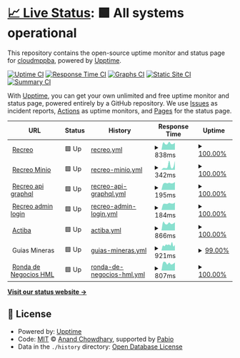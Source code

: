 # [📈 Live Status](https://cloudmppba.github.io/upptime): <!--live status--> **🟩 All systems operational**

This repository contains the open-source uptime monitor and status page for [cloudmppba](https://cloudmppba.github.io/upptime), powered by [Upptime](https://github.com/upptime/upptime).

[![Uptime CI](https://github.com/cloudmppba/upptime/workflows/Uptime%20CI/badge.svg)](https://github.com/cloudmppba/upptime/actions?query=workflow%3A%22Uptime+CI%22)
[![Response Time CI](https://github.com/cloudmppba/upptime/workflows/Response%20Time%20CI/badge.svg)](https://github.com/cloudmppba/upptime/actions?query=workflow%3A%22Response+Time+CI%22)
[![Graphs CI](https://github.com/cloudmppba/upptime/workflows/Graphs%20CI/badge.svg)](https://github.com/cloudmppba/upptime/actions?query=workflow%3A%22Graphs+CI%22)
[![Static Site CI](https://github.com/cloudmppba/upptime/workflows/Static%20Site%20CI/badge.svg)](https://github.com/cloudmppba/upptime/actions?query=workflow%3A%22Static+Site+CI%22)
[![Summary CI](https://github.com/cloudmppba/upptime/workflows/Summary%20CI/badge.svg)](https://github.com/cloudmppba/upptime/actions?query=workflow%3A%22Summary+CI%22)

With [Upptime](https://upptime.js.org), you can get your own unlimited and free uptime monitor and status page, powered entirely by a GitHub repository. We use [Issues](https://github.com/cloudmppba/upptime/issues) as incident reports, [Actions](https://github.com/cloudmppba/upptime/actions) as uptime monitors, and [Pages](https://cloudmppba.github.io/upptime) for the status page.

<!--start: status pages-->
<!-- This summary is generated by Upptime (https://github.com/upptime/upptime) -->
<!-- Do not edit this manually, your changes will be overwritten -->
<!-- prettier-ignore -->
| URL | Status | History | Response Time | Uptime |
| --- | ------ | ------- | ------------- | ------ |
| <img alt="" src="https://icons.duckduckgo.com/ip3/recreo.gba.gob.ar.ico" height="13"> [Recreo](https://recreo.gba.gob.ar) | 🟩 Up | [recreo.yml](https://github.com/cloudmppba/upptime/commits/HEAD/history/recreo.yml) | <details><summary><img alt="Response time graph" src="./graphs/recreo/response-time-week.png" height="20"> 838ms</summary><br><a href="https://cloudmppba.github.io/upptime/history/recreo"><img alt="Response time 844" src="https://img.shields.io/endpoint?url=https%3A%2F%2Fraw.githubusercontent.com%2Fcloudmppba%2Fupptime%2FHEAD%2Fapi%2Frecreo%2Fresponse-time.json"></a><br><a href="https://cloudmppba.github.io/upptime/history/recreo"><img alt="24-hour response time 932" src="https://img.shields.io/endpoint?url=https%3A%2F%2Fraw.githubusercontent.com%2Fcloudmppba%2Fupptime%2FHEAD%2Fapi%2Frecreo%2Fresponse-time-day.json"></a><br><a href="https://cloudmppba.github.io/upptime/history/recreo"><img alt="7-day response time 838" src="https://img.shields.io/endpoint?url=https%3A%2F%2Fraw.githubusercontent.com%2Fcloudmppba%2Fupptime%2FHEAD%2Fapi%2Frecreo%2Fresponse-time-week.json"></a><br><a href="https://cloudmppba.github.io/upptime/history/recreo"><img alt="30-day response time 844" src="https://img.shields.io/endpoint?url=https%3A%2F%2Fraw.githubusercontent.com%2Fcloudmppba%2Fupptime%2FHEAD%2Fapi%2Frecreo%2Fresponse-time-month.json"></a><br><a href="https://cloudmppba.github.io/upptime/history/recreo"><img alt="1-year response time 844" src="https://img.shields.io/endpoint?url=https%3A%2F%2Fraw.githubusercontent.com%2Fcloudmppba%2Fupptime%2FHEAD%2Fapi%2Frecreo%2Fresponse-time-year.json"></a></details> | <details><summary><a href="https://cloudmppba.github.io/upptime/history/recreo">100.00%</a></summary><a href="https://cloudmppba.github.io/upptime/history/recreo"><img alt="All-time uptime 100.00%" src="https://img.shields.io/endpoint?url=https%3A%2F%2Fraw.githubusercontent.com%2Fcloudmppba%2Fupptime%2FHEAD%2Fapi%2Frecreo%2Fuptime.json"></a><br><a href="https://cloudmppba.github.io/upptime/history/recreo"><img alt="24-hour uptime 100.00%" src="https://img.shields.io/endpoint?url=https%3A%2F%2Fraw.githubusercontent.com%2Fcloudmppba%2Fupptime%2FHEAD%2Fapi%2Frecreo%2Fuptime-day.json"></a><br><a href="https://cloudmppba.github.io/upptime/history/recreo"><img alt="7-day uptime 100.00%" src="https://img.shields.io/endpoint?url=https%3A%2F%2Fraw.githubusercontent.com%2Fcloudmppba%2Fupptime%2FHEAD%2Fapi%2Frecreo%2Fuptime-week.json"></a><br><a href="https://cloudmppba.github.io/upptime/history/recreo"><img alt="30-day uptime 100.00%" src="https://img.shields.io/endpoint?url=https%3A%2F%2Fraw.githubusercontent.com%2Fcloudmppba%2Fupptime%2FHEAD%2Fapi%2Frecreo%2Fuptime-month.json"></a><br><a href="https://cloudmppba.github.io/upptime/history/recreo"><img alt="1-year uptime 100.00%" src="https://img.shields.io/endpoint?url=https%3A%2F%2Fraw.githubusercontent.com%2Fcloudmppba%2Fupptime%2FHEAD%2Fapi%2Frecreo%2Fuptime-year.json"></a></details>
| <img alt="" src="https://icons.duckduckgo.com/ip3/minio.recreopba.com.ar.ico" height="13"> [Recreo Minio](https://minio.recreopba.com.ar/public/img/logo.svg) | 🟩 Up | [recreo-minio.yml](https://github.com/cloudmppba/upptime/commits/HEAD/history/recreo-minio.yml) | <details><summary><img alt="Response time graph" src="./graphs/recreo-minio/response-time-week.png" height="20"> 342ms</summary><br><a href="https://cloudmppba.github.io/upptime/history/recreo-minio"><img alt="Response time 361" src="https://img.shields.io/endpoint?url=https%3A%2F%2Fraw.githubusercontent.com%2Fcloudmppba%2Fupptime%2FHEAD%2Fapi%2Frecreo-minio%2Fresponse-time.json"></a><br><a href="https://cloudmppba.github.io/upptime/history/recreo-minio"><img alt="24-hour response time 214" src="https://img.shields.io/endpoint?url=https%3A%2F%2Fraw.githubusercontent.com%2Fcloudmppba%2Fupptime%2FHEAD%2Fapi%2Frecreo-minio%2Fresponse-time-day.json"></a><br><a href="https://cloudmppba.github.io/upptime/history/recreo-minio"><img alt="7-day response time 342" src="https://img.shields.io/endpoint?url=https%3A%2F%2Fraw.githubusercontent.com%2Fcloudmppba%2Fupptime%2FHEAD%2Fapi%2Frecreo-minio%2Fresponse-time-week.json"></a><br><a href="https://cloudmppba.github.io/upptime/history/recreo-minio"><img alt="30-day response time 361" src="https://img.shields.io/endpoint?url=https%3A%2F%2Fraw.githubusercontent.com%2Fcloudmppba%2Fupptime%2FHEAD%2Fapi%2Frecreo-minio%2Fresponse-time-month.json"></a><br><a href="https://cloudmppba.github.io/upptime/history/recreo-minio"><img alt="1-year response time 361" src="https://img.shields.io/endpoint?url=https%3A%2F%2Fraw.githubusercontent.com%2Fcloudmppba%2Fupptime%2FHEAD%2Fapi%2Frecreo-minio%2Fresponse-time-year.json"></a></details> | <details><summary><a href="https://cloudmppba.github.io/upptime/history/recreo-minio">100.00%</a></summary><a href="https://cloudmppba.github.io/upptime/history/recreo-minio"><img alt="All-time uptime 100.00%" src="https://img.shields.io/endpoint?url=https%3A%2F%2Fraw.githubusercontent.com%2Fcloudmppba%2Fupptime%2FHEAD%2Fapi%2Frecreo-minio%2Fuptime.json"></a><br><a href="https://cloudmppba.github.io/upptime/history/recreo-minio"><img alt="24-hour uptime 100.00%" src="https://img.shields.io/endpoint?url=https%3A%2F%2Fraw.githubusercontent.com%2Fcloudmppba%2Fupptime%2FHEAD%2Fapi%2Frecreo-minio%2Fuptime-day.json"></a><br><a href="https://cloudmppba.github.io/upptime/history/recreo-minio"><img alt="7-day uptime 100.00%" src="https://img.shields.io/endpoint?url=https%3A%2F%2Fraw.githubusercontent.com%2Fcloudmppba%2Fupptime%2FHEAD%2Fapi%2Frecreo-minio%2Fuptime-week.json"></a><br><a href="https://cloudmppba.github.io/upptime/history/recreo-minio"><img alt="30-day uptime 100.00%" src="https://img.shields.io/endpoint?url=https%3A%2F%2Fraw.githubusercontent.com%2Fcloudmppba%2Fupptime%2FHEAD%2Fapi%2Frecreo-minio%2Fuptime-month.json"></a><br><a href="https://cloudmppba.github.io/upptime/history/recreo-minio"><img alt="1-year uptime 100.00%" src="https://img.shields.io/endpoint?url=https%3A%2F%2Fraw.githubusercontent.com%2Fcloudmppba%2Fupptime%2FHEAD%2Fapi%2Frecreo-minio%2Fuptime-year.json"></a></details>
| <img alt="" src="https://icons.duckduckgo.com/ip3/recreo.gba.gob.ar.ico" height="13"> [Recreo api graphql](https://recreo.gba.gob.ar/graphql) | 🟩 Up | [recreo-api-graphql.yml](https://github.com/cloudmppba/upptime/commits/HEAD/history/recreo-api-graphql.yml) | <details><summary><img alt="Response time graph" src="./graphs/recreo-api-graphql/response-time-week.png" height="20"> 195ms</summary><br><a href="https://cloudmppba.github.io/upptime/history/recreo-api-graphql"><img alt="Response time 192" src="https://img.shields.io/endpoint?url=https%3A%2F%2Fraw.githubusercontent.com%2Fcloudmppba%2Fupptime%2FHEAD%2Fapi%2Frecreo-api-graphql%2Fresponse-time.json"></a><br><a href="https://cloudmppba.github.io/upptime/history/recreo-api-graphql"><img alt="24-hour response time 212" src="https://img.shields.io/endpoint?url=https%3A%2F%2Fraw.githubusercontent.com%2Fcloudmppba%2Fupptime%2FHEAD%2Fapi%2Frecreo-api-graphql%2Fresponse-time-day.json"></a><br><a href="https://cloudmppba.github.io/upptime/history/recreo-api-graphql"><img alt="7-day response time 195" src="https://img.shields.io/endpoint?url=https%3A%2F%2Fraw.githubusercontent.com%2Fcloudmppba%2Fupptime%2FHEAD%2Fapi%2Frecreo-api-graphql%2Fresponse-time-week.json"></a><br><a href="https://cloudmppba.github.io/upptime/history/recreo-api-graphql"><img alt="30-day response time 192" src="https://img.shields.io/endpoint?url=https%3A%2F%2Fraw.githubusercontent.com%2Fcloudmppba%2Fupptime%2FHEAD%2Fapi%2Frecreo-api-graphql%2Fresponse-time-month.json"></a><br><a href="https://cloudmppba.github.io/upptime/history/recreo-api-graphql"><img alt="1-year response time 192" src="https://img.shields.io/endpoint?url=https%3A%2F%2Fraw.githubusercontent.com%2Fcloudmppba%2Fupptime%2FHEAD%2Fapi%2Frecreo-api-graphql%2Fresponse-time-year.json"></a></details> | <details><summary><a href="https://cloudmppba.github.io/upptime/history/recreo-api-graphql">100.00%</a></summary><a href="https://cloudmppba.github.io/upptime/history/recreo-api-graphql"><img alt="All-time uptime 100.00%" src="https://img.shields.io/endpoint?url=https%3A%2F%2Fraw.githubusercontent.com%2Fcloudmppba%2Fupptime%2FHEAD%2Fapi%2Frecreo-api-graphql%2Fuptime.json"></a><br><a href="https://cloudmppba.github.io/upptime/history/recreo-api-graphql"><img alt="24-hour uptime 100.00%" src="https://img.shields.io/endpoint?url=https%3A%2F%2Fraw.githubusercontent.com%2Fcloudmppba%2Fupptime%2FHEAD%2Fapi%2Frecreo-api-graphql%2Fuptime-day.json"></a><br><a href="https://cloudmppba.github.io/upptime/history/recreo-api-graphql"><img alt="7-day uptime 100.00%" src="https://img.shields.io/endpoint?url=https%3A%2F%2Fraw.githubusercontent.com%2Fcloudmppba%2Fupptime%2FHEAD%2Fapi%2Frecreo-api-graphql%2Fuptime-week.json"></a><br><a href="https://cloudmppba.github.io/upptime/history/recreo-api-graphql"><img alt="30-day uptime 100.00%" src="https://img.shields.io/endpoint?url=https%3A%2F%2Fraw.githubusercontent.com%2Fcloudmppba%2Fupptime%2FHEAD%2Fapi%2Frecreo-api-graphql%2Fuptime-month.json"></a><br><a href="https://cloudmppba.github.io/upptime/history/recreo-api-graphql"><img alt="1-year uptime 100.00%" src="https://img.shields.io/endpoint?url=https%3A%2F%2Fraw.githubusercontent.com%2Fcloudmppba%2Fupptime%2FHEAD%2Fapi%2Frecreo-api-graphql%2Fuptime-year.json"></a></details>
| <img alt="" src="https://icons.duckduckgo.com/ip3/recreo.gba.gob.ar.ico" height="13"> [Recreo admin login](https://recreo.gba.gob.ar/admin/login) | 🟩 Up | [recreo-admin-login.yml](https://github.com/cloudmppba/upptime/commits/HEAD/history/recreo-admin-login.yml) | <details><summary><img alt="Response time graph" src="./graphs/recreo-admin-login/response-time-week.png" height="20"> 184ms</summary><br><a href="https://cloudmppba.github.io/upptime/history/recreo-admin-login"><img alt="Response time 183" src="https://img.shields.io/endpoint?url=https%3A%2F%2Fraw.githubusercontent.com%2Fcloudmppba%2Fupptime%2FHEAD%2Fapi%2Frecreo-admin-login%2Fresponse-time.json"></a><br><a href="https://cloudmppba.github.io/upptime/history/recreo-admin-login"><img alt="24-hour response time 204" src="https://img.shields.io/endpoint?url=https%3A%2F%2Fraw.githubusercontent.com%2Fcloudmppba%2Fupptime%2FHEAD%2Fapi%2Frecreo-admin-login%2Fresponse-time-day.json"></a><br><a href="https://cloudmppba.github.io/upptime/history/recreo-admin-login"><img alt="7-day response time 184" src="https://img.shields.io/endpoint?url=https%3A%2F%2Fraw.githubusercontent.com%2Fcloudmppba%2Fupptime%2FHEAD%2Fapi%2Frecreo-admin-login%2Fresponse-time-week.json"></a><br><a href="https://cloudmppba.github.io/upptime/history/recreo-admin-login"><img alt="30-day response time 183" src="https://img.shields.io/endpoint?url=https%3A%2F%2Fraw.githubusercontent.com%2Fcloudmppba%2Fupptime%2FHEAD%2Fapi%2Frecreo-admin-login%2Fresponse-time-month.json"></a><br><a href="https://cloudmppba.github.io/upptime/history/recreo-admin-login"><img alt="1-year response time 183" src="https://img.shields.io/endpoint?url=https%3A%2F%2Fraw.githubusercontent.com%2Fcloudmppba%2Fupptime%2FHEAD%2Fapi%2Frecreo-admin-login%2Fresponse-time-year.json"></a></details> | <details><summary><a href="https://cloudmppba.github.io/upptime/history/recreo-admin-login">100.00%</a></summary><a href="https://cloudmppba.github.io/upptime/history/recreo-admin-login"><img alt="All-time uptime 100.00%" src="https://img.shields.io/endpoint?url=https%3A%2F%2Fraw.githubusercontent.com%2Fcloudmppba%2Fupptime%2FHEAD%2Fapi%2Frecreo-admin-login%2Fuptime.json"></a><br><a href="https://cloudmppba.github.io/upptime/history/recreo-admin-login"><img alt="24-hour uptime 100.00%" src="https://img.shields.io/endpoint?url=https%3A%2F%2Fraw.githubusercontent.com%2Fcloudmppba%2Fupptime%2FHEAD%2Fapi%2Frecreo-admin-login%2Fuptime-day.json"></a><br><a href="https://cloudmppba.github.io/upptime/history/recreo-admin-login"><img alt="7-day uptime 100.00%" src="https://img.shields.io/endpoint?url=https%3A%2F%2Fraw.githubusercontent.com%2Fcloudmppba%2Fupptime%2FHEAD%2Fapi%2Frecreo-admin-login%2Fuptime-week.json"></a><br><a href="https://cloudmppba.github.io/upptime/history/recreo-admin-login"><img alt="30-day uptime 100.00%" src="https://img.shields.io/endpoint?url=https%3A%2F%2Fraw.githubusercontent.com%2Fcloudmppba%2Fupptime%2FHEAD%2Fapi%2Frecreo-admin-login%2Fuptime-month.json"></a><br><a href="https://cloudmppba.github.io/upptime/history/recreo-admin-login"><img alt="1-year uptime 100.00%" src="https://img.shields.io/endpoint?url=https%3A%2F%2Fraw.githubusercontent.com%2Fcloudmppba%2Fupptime%2FHEAD%2Fapi%2Frecreo-admin-login%2Fuptime-year.json"></a></details>
| <img alt="" src="https://icons.duckduckgo.com/ip3/actiba.mp.gba.gob.ar.ico" height="13"> [Actiba](https://actiba.mp.gba.gob.ar) | 🟩 Up | [actiba.yml](https://github.com/cloudmppba/upptime/commits/HEAD/history/actiba.yml) | <details><summary><img alt="Response time graph" src="./graphs/actiba/response-time-week.png" height="20"> 866ms</summary><br><a href="https://cloudmppba.github.io/upptime/history/actiba"><img alt="Response time 888" src="https://img.shields.io/endpoint?url=https%3A%2F%2Fraw.githubusercontent.com%2Fcloudmppba%2Fupptime%2FHEAD%2Fapi%2Factiba%2Fresponse-time.json"></a><br><a href="https://cloudmppba.github.io/upptime/history/actiba"><img alt="24-hour response time 1448" src="https://img.shields.io/endpoint?url=https%3A%2F%2Fraw.githubusercontent.com%2Fcloudmppba%2Fupptime%2FHEAD%2Fapi%2Factiba%2Fresponse-time-day.json"></a><br><a href="https://cloudmppba.github.io/upptime/history/actiba"><img alt="7-day response time 866" src="https://img.shields.io/endpoint?url=https%3A%2F%2Fraw.githubusercontent.com%2Fcloudmppba%2Fupptime%2FHEAD%2Fapi%2Factiba%2Fresponse-time-week.json"></a><br><a href="https://cloudmppba.github.io/upptime/history/actiba"><img alt="30-day response time 888" src="https://img.shields.io/endpoint?url=https%3A%2F%2Fraw.githubusercontent.com%2Fcloudmppba%2Fupptime%2FHEAD%2Fapi%2Factiba%2Fresponse-time-month.json"></a><br><a href="https://cloudmppba.github.io/upptime/history/actiba"><img alt="1-year response time 888" src="https://img.shields.io/endpoint?url=https%3A%2F%2Fraw.githubusercontent.com%2Fcloudmppba%2Fupptime%2FHEAD%2Fapi%2Factiba%2Fresponse-time-year.json"></a></details> | <details><summary><a href="https://cloudmppba.github.io/upptime/history/actiba">100.00%</a></summary><a href="https://cloudmppba.github.io/upptime/history/actiba"><img alt="All-time uptime 100.00%" src="https://img.shields.io/endpoint?url=https%3A%2F%2Fraw.githubusercontent.com%2Fcloudmppba%2Fupptime%2FHEAD%2Fapi%2Factiba%2Fuptime.json"></a><br><a href="https://cloudmppba.github.io/upptime/history/actiba"><img alt="24-hour uptime 100.00%" src="https://img.shields.io/endpoint?url=https%3A%2F%2Fraw.githubusercontent.com%2Fcloudmppba%2Fupptime%2FHEAD%2Fapi%2Factiba%2Fuptime-day.json"></a><br><a href="https://cloudmppba.github.io/upptime/history/actiba"><img alt="7-day uptime 100.00%" src="https://img.shields.io/endpoint?url=https%3A%2F%2Fraw.githubusercontent.com%2Fcloudmppba%2Fupptime%2FHEAD%2Fapi%2Factiba%2Fuptime-week.json"></a><br><a href="https://cloudmppba.github.io/upptime/history/actiba"><img alt="30-day uptime 100.00%" src="https://img.shields.io/endpoint?url=https%3A%2F%2Fraw.githubusercontent.com%2Fcloudmppba%2Fupptime%2FHEAD%2Fapi%2Factiba%2Fuptime-month.json"></a><br><a href="https://cloudmppba.github.io/upptime/history/actiba"><img alt="1-year uptime 100.00%" src="https://img.shields.io/endpoint?url=https%3A%2F%2Fraw.githubusercontent.com%2Fcloudmppba%2Fupptime%2FHEAD%2Fapi%2Factiba%2Fuptime-year.json"></a></details>
| <img alt="" src="https://icons.duckduckgo.com/ip3/null.ico" height="13"> Guias Mineras | 🟩 Up | [guias-mineras.yml](https://github.com/cloudmppba/upptime/commits/HEAD/history/guias-mineras.yml) | <details><summary><img alt="Response time graph" src="./graphs/guias-mineras/response-time-week.png" height="20"> 921ms</summary><br><a href="https://cloudmppba.github.io/upptime/history/guias-mineras"><img alt="Response time 862" src="https://img.shields.io/endpoint?url=https%3A%2F%2Fraw.githubusercontent.com%2Fcloudmppba%2Fupptime%2FHEAD%2Fapi%2Fguias-mineras%2Fresponse-time.json"></a><br><a href="https://cloudmppba.github.io/upptime/history/guias-mineras"><img alt="24-hour response time 1404" src="https://img.shields.io/endpoint?url=https%3A%2F%2Fraw.githubusercontent.com%2Fcloudmppba%2Fupptime%2FHEAD%2Fapi%2Fguias-mineras%2Fresponse-time-day.json"></a><br><a href="https://cloudmppba.github.io/upptime/history/guias-mineras"><img alt="7-day response time 921" src="https://img.shields.io/endpoint?url=https%3A%2F%2Fraw.githubusercontent.com%2Fcloudmppba%2Fupptime%2FHEAD%2Fapi%2Fguias-mineras%2Fresponse-time-week.json"></a><br><a href="https://cloudmppba.github.io/upptime/history/guias-mineras"><img alt="30-day response time 862" src="https://img.shields.io/endpoint?url=https%3A%2F%2Fraw.githubusercontent.com%2Fcloudmppba%2Fupptime%2FHEAD%2Fapi%2Fguias-mineras%2Fresponse-time-month.json"></a><br><a href="https://cloudmppba.github.io/upptime/history/guias-mineras"><img alt="1-year response time 862" src="https://img.shields.io/endpoint?url=https%3A%2F%2Fraw.githubusercontent.com%2Fcloudmppba%2Fupptime%2FHEAD%2Fapi%2Fguias-mineras%2Fresponse-time-year.json"></a></details> | <details><summary><a href="https://cloudmppba.github.io/upptime/history/guias-mineras">99.00%</a></summary><a href="https://cloudmppba.github.io/upptime/history/guias-mineras"><img alt="All-time uptime 97.59%" src="https://img.shields.io/endpoint?url=https%3A%2F%2Fraw.githubusercontent.com%2Fcloudmppba%2Fupptime%2FHEAD%2Fapi%2Fguias-mineras%2Fuptime.json"></a><br><a href="https://cloudmppba.github.io/upptime/history/guias-mineras"><img alt="24-hour uptime 100.00%" src="https://img.shields.io/endpoint?url=https%3A%2F%2Fraw.githubusercontent.com%2Fcloudmppba%2Fupptime%2FHEAD%2Fapi%2Fguias-mineras%2Fuptime-day.json"></a><br><a href="https://cloudmppba.github.io/upptime/history/guias-mineras"><img alt="7-day uptime 99.00%" src="https://img.shields.io/endpoint?url=https%3A%2F%2Fraw.githubusercontent.com%2Fcloudmppba%2Fupptime%2FHEAD%2Fapi%2Fguias-mineras%2Fuptime-week.json"></a><br><a href="https://cloudmppba.github.io/upptime/history/guias-mineras"><img alt="30-day uptime 97.59%" src="https://img.shields.io/endpoint?url=https%3A%2F%2Fraw.githubusercontent.com%2Fcloudmppba%2Fupptime%2FHEAD%2Fapi%2Fguias-mineras%2Fuptime-month.json"></a><br><a href="https://cloudmppba.github.io/upptime/history/guias-mineras"><img alt="1-year uptime 97.59%" src="https://img.shields.io/endpoint?url=https%3A%2F%2Fraw.githubusercontent.com%2Fcloudmppba%2Fupptime%2FHEAD%2Fapi%2Fguias-mineras%2Fuptime-year.json"></a></details>
| <img alt="" src="https://icons.duckduckgo.com/ip3/hml.rondadenegocios.mp.gba.gob.ar.ico" height="13"> [Ronda de Negocios HML](https://hml.rondadenegocios.mp.gba.gob.ar/api/) | 🟩 Up | [ronda-de-negocios-hml.yml](https://github.com/cloudmppba/upptime/commits/HEAD/history/ronda-de-negocios-hml.yml) | <details><summary><img alt="Response time graph" src="./graphs/ronda-de-negocios-hml/response-time-week.png" height="20"> 807ms</summary><br><a href="https://cloudmppba.github.io/upptime/history/ronda-de-negocios-hml"><img alt="Response time 875" src="https://img.shields.io/endpoint?url=https%3A%2F%2Fraw.githubusercontent.com%2Fcloudmppba%2Fupptime%2FHEAD%2Fapi%2Fronda-de-negocios-hml%2Fresponse-time.json"></a><br><a href="https://cloudmppba.github.io/upptime/history/ronda-de-negocios-hml"><img alt="24-hour response time 881" src="https://img.shields.io/endpoint?url=https%3A%2F%2Fraw.githubusercontent.com%2Fcloudmppba%2Fupptime%2FHEAD%2Fapi%2Fronda-de-negocios-hml%2Fresponse-time-day.json"></a><br><a href="https://cloudmppba.github.io/upptime/history/ronda-de-negocios-hml"><img alt="7-day response time 807" src="https://img.shields.io/endpoint?url=https%3A%2F%2Fraw.githubusercontent.com%2Fcloudmppba%2Fupptime%2FHEAD%2Fapi%2Fronda-de-negocios-hml%2Fresponse-time-week.json"></a><br><a href="https://cloudmppba.github.io/upptime/history/ronda-de-negocios-hml"><img alt="30-day response time 875" src="https://img.shields.io/endpoint?url=https%3A%2F%2Fraw.githubusercontent.com%2Fcloudmppba%2Fupptime%2FHEAD%2Fapi%2Fronda-de-negocios-hml%2Fresponse-time-month.json"></a><br><a href="https://cloudmppba.github.io/upptime/history/ronda-de-negocios-hml"><img alt="1-year response time 875" src="https://img.shields.io/endpoint?url=https%3A%2F%2Fraw.githubusercontent.com%2Fcloudmppba%2Fupptime%2FHEAD%2Fapi%2Fronda-de-negocios-hml%2Fresponse-time-year.json"></a></details> | <details><summary><a href="https://cloudmppba.github.io/upptime/history/ronda-de-negocios-hml">100.00%</a></summary><a href="https://cloudmppba.github.io/upptime/history/ronda-de-negocios-hml"><img alt="All-time uptime 100.00%" src="https://img.shields.io/endpoint?url=https%3A%2F%2Fraw.githubusercontent.com%2Fcloudmppba%2Fupptime%2FHEAD%2Fapi%2Fronda-de-negocios-hml%2Fuptime.json"></a><br><a href="https://cloudmppba.github.io/upptime/history/ronda-de-negocios-hml"><img alt="24-hour uptime 100.00%" src="https://img.shields.io/endpoint?url=https%3A%2F%2Fraw.githubusercontent.com%2Fcloudmppba%2Fupptime%2FHEAD%2Fapi%2Fronda-de-negocios-hml%2Fuptime-day.json"></a><br><a href="https://cloudmppba.github.io/upptime/history/ronda-de-negocios-hml"><img alt="7-day uptime 100.00%" src="https://img.shields.io/endpoint?url=https%3A%2F%2Fraw.githubusercontent.com%2Fcloudmppba%2Fupptime%2FHEAD%2Fapi%2Fronda-de-negocios-hml%2Fuptime-week.json"></a><br><a href="https://cloudmppba.github.io/upptime/history/ronda-de-negocios-hml"><img alt="30-day uptime 100.00%" src="https://img.shields.io/endpoint?url=https%3A%2F%2Fraw.githubusercontent.com%2Fcloudmppba%2Fupptime%2FHEAD%2Fapi%2Fronda-de-negocios-hml%2Fuptime-month.json"></a><br><a href="https://cloudmppba.github.io/upptime/history/ronda-de-negocios-hml"><img alt="1-year uptime 100.00%" src="https://img.shields.io/endpoint?url=https%3A%2F%2Fraw.githubusercontent.com%2Fcloudmppba%2Fupptime%2FHEAD%2Fapi%2Fronda-de-negocios-hml%2Fuptime-year.json"></a></details>

<!--end: status pages-->

[**Visit our status website →**](https://cloudmppba.github.io/upptime)

## 📄 License

- Powered by: [Upptime](https://github.com/upptime/upptime)
- Code: [MIT](./LICENSE) © [Anand Chowdhary](https://anandchowdhary.com), supported by [Pabio](https://pabio.com)
- Data in the `./history` directory: [Open Database License](https://opendatacommons.org/licenses/odbl/1-0/)
